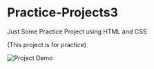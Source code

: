 # Practice-Projects3
Just Some Practice Project using HTML and CSS

(This project is for practice)

![Project Demo](https://imgflip.com/gif/8z66lc)

